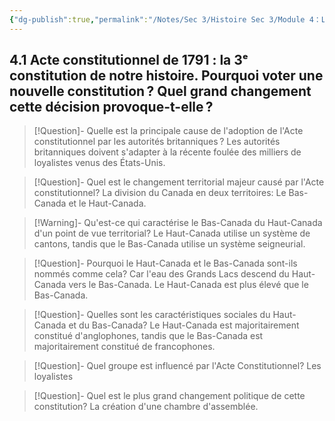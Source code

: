 ```yaml
---
{"dg-publish":true,"permalink":"/Notes/Sec 3/Histoire Sec 3/Module 4：Les revendications et la montée du nationalisme canadien et anglais/4.1 Acte constitutionnel 1791/"}
---
```



## 4.1 Acte constitutionnel de 1791 : la 3ᵉ constitution de notre histoire. Pourquoi voter une nouvelle constitution ? Quel grand changement cette décision provoque-t-elle ?

>[!Question]- Quelle est la principale cause de l'adoption de l'Acte constitutionnel par les autorités britanniques ?
>Les autorités britanniques doivent s'adapter à la récente foulée des milliers de loyalistes venus des États-Unis.

>[!Question]- Quel est le changement territorial majeur causé par l'Acte constitutionnel?
>La division du Canada en deux territoires: Le Bas-Canada et le Haut-Canada.

>[!Warning]- Qu'est-ce qui caractérise le Bas-Canada du Haut-Canada d'un point de vue territorial?
>Le Haut-Canada utilise un système de cantons, tandis que le Bas-Canada utilise un système seigneurial.

>[!Question]- Pourquoi le Haut-Canada et le Bas-Canada sont-ils nommés comme cela?
>Car l'eau des Grands Lacs descend du Haut-Canada vers le Bas-Canada.
>Le Haut-Canada est plus élevé que le Bas-Canada.

>[!Question]- Quelles sont les caractéristiques sociales du Haut-Canada et du Bas-Canada?
>Le Haut-Canada est majoritairement constitué d'anglophones, tandis que le Bas-Canada est majoritairement constitué de francophones.

>[!Question]- Quel groupe est influencé par l'Acte Constitutionnel?
>Les loyalistes

>[!Question]- Quel est le plus grand changement politique de cette constitution?
>La création d'une chambre d'assemblée.


